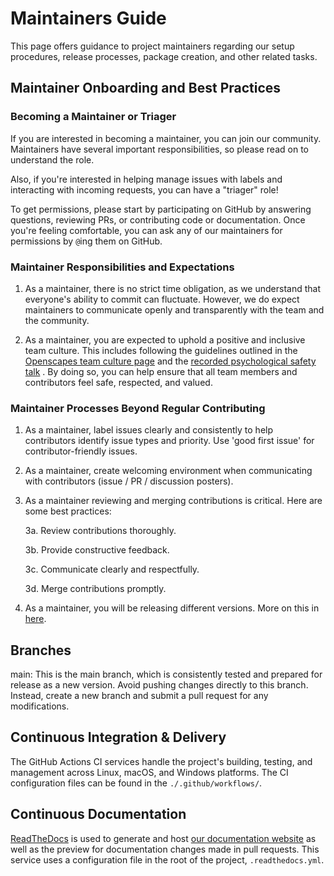 # Maintainers Guide

This page offers guidance to project maintainers regarding our setup procedures, release processes, package creation, and other related tasks.

## Maintainer Onboarding and Best Practices

### Becoming a Maintainer or Triager

If you are interested in becoming a maintainer, you can join our community. Maintainers have several important responsibilities, so please read on to understand the role.

Also, if you're interested in helping manage issues with labels and interacting with incoming requests, you can have a "triager" role!

To get permissions, please start by participating on GitHub by answering questions, reviewing PRs, or contributing code or documentation. Once you're feeling comfortable, you can ask any of our maintainers for permissions by `@`ing them on GitHub.

### Maintainer Responsibilities and Expectations

1. As a maintainer, there is no strict time obligation, as we understand that everyone's ability to commit can fluctuate. However, we do expect maintainers to communicate openly and transparently with the team and the community.

2. As a maintainer, you are expected to uphold a positive and inclusive team culture. This includes following the guidelines outlined in the [Openscapes team culture page](https://openscapes.github.io/series/core-lessons/team-culture.html) and the [recorded psychological safety talk](https://www.youtube.com/watch?v=rzi-qkl8u5M) . By doing so, you can help ensure that all team members and contributors feel safe, respected, and valued.


### Maintainer Processes Beyond Regular Contributing

1. As a maintainer, label issues clearly and consistently to help contributors identify issue types and priority. Use 'good first issue' for contributor-friendly issues.

2. As a maintainer, create welcoming environment when communicating with contributors (issue / PR / discussion posters).

3. As a maintainer reviewing and merging contributions is critical. Here are some best practices:

    3a. Review contributions thoroughly.

    3b. Provide constructive feedback.

    3c. Communicate clearly and respectfully.

    3d. Merge contributions promptly.

4. As a maintainer, you will be releasing different versions. More on this in [here](./releasing.md).

## Branches

main: This is the main branch, which is consistently tested and prepared for release as a new version. Avoid pushing changes directly to this branch. Instead, create a new branch and submit a pull request for any modifications.


## Continuous Integration & Delivery

The GitHub Actions CI services handle the project's building, testing, and management across Linux, macOS, and Windows platforms. The CI configuration files can be found in the `./.github/workflows/`.


## Continuous Documentation

[ReadTheDocs](https://readthedocs.org/projects/earthaccess/) is used to generate and host [our documentation website](https://earthaccess.readthedocs.io/) as well as the preview for documentation changes made in pull requests. This service uses a configuration file in the root of the project, `.readthedocs.yml`.
